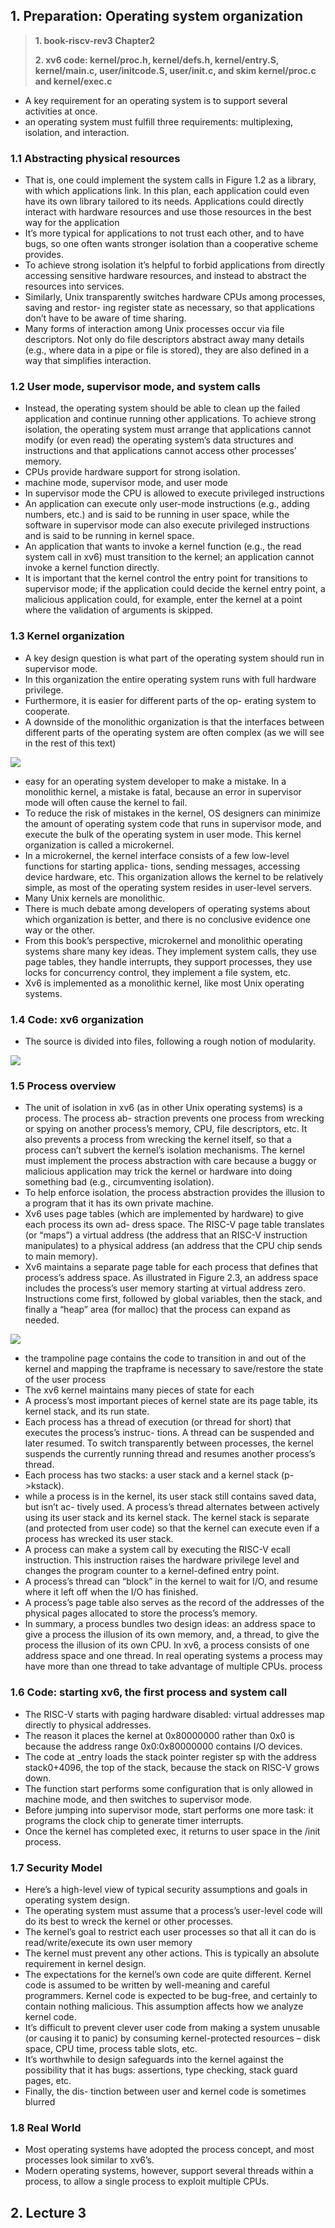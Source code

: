 
## 1. Preparation: Operating system organization

> **1. book-riscv-rev3 Chapter2**
> 
> **2. xv6 code: kernel/proc.h, kernel/defs.h, kernel/entry.S, kernel/main.c, user/initcode.S, user/init.c, and skim kernel/proc.c and kernel/exec.c**

- A key requirement for an operating system is to support several activities at once. 
- an operating system must fulfill three requirements: multiplexing, isolation, and interaction.

### 1.1 Abstracting physical resources

- That is, one could implement the system calls in Figure 1.2 as a library, with which applications link. In this plan, each application could even have its own library tailored to its needs. Applications could directly interact with hardware resources and use those resources in the best way for the application
- It’s more typical for applications to not trust each other, and to have bugs, so one often wants stronger isolation than a cooperative scheme provides.
- To achieve strong isolation it’s helpful to forbid applications from directly accessing sensitive hardware resources, and instead to abstract the resources into services.
- Similarly, Unix transparently switches hardware CPUs among processes, saving and restor- ing register state as necessary, so that applications don’t have to be aware of time sharing. 
- Many forms of interaction among Unix processes occur via file descriptors. Not only do file descriptors abstract away many details (e.g., where data in a pipe or file is stored), they are also defined in a way that simplifies interaction. 

### 1.2 User mode, supervisor mode, and system calls

- Instead, the operating system should be able to clean up the failed application and continue running other applications. To achieve strong isolation, the operating system must arrange that applications cannot modify (or even read) the operating system’s data structures and instructions and that applications cannot access other processes’ memory.
- CPUs provide hardware support for strong isolation. 
- machine mode, supervisor mode, and user mode
- In supervisor mode the CPU is allowed to execute privileged instructions
- An application can execute only user-mode instructions (e.g., adding numbers, etc.) and is said to be running in user space, while the software in supervisor mode can also execute privileged instructions and is said to be running in kernel space. 
- An application that wants to invoke a kernel function (e.g., the read system call in xv6) must transition to the kernel; an application cannot invoke a kernel function directly.
- It is important that the kernel control the entry point for transitions to supervisor mode; if the application could decide the kernel entry point, a malicious application could, for example, enter the kernel at a point where the validation of arguments is skipped.

### 1.3 Kernel organization

- A key design question is what part of the operating system should run in supervisor mode.
- In this organization the entire operating system runs with full hardware privilege. 
- Furthermore, it is easier for different parts of the op- erating system to cooperate.
- A downside of the monolithic organization is that the interfaces between different parts of the operating system are often complex (as we will see in the rest of this text)

![](https://img.zhengyua.cn/blog/202402221049075.png)

- easy for an operating system developer to make a mistake. In a monolithic kernel, a mistake is fatal, because an error in supervisor mode will often cause the kernel to fail.
- To reduce the risk of mistakes in the kernel, OS designers can minimize the amount of operating system code that runs in supervisor mode, and execute the bulk of the operating system in user mode. This kernel organization is called a microkernel.
- In a microkernel, the kernel interface consists of a few low-level functions for starting applica- tions, sending messages, accessing device hardware, etc. This organization allows the kernel to be relatively simple, as most of the operating system resides in user-level servers.
- Many Unix kernels are monolithic.
- There is much debate among developers of operating systems about which organization is better, and there is no conclusive evidence one way or the other.
- From this book’s perspective, microkernel and monolithic operating systems share many key ideas. They implement system calls, they use page tables, they handle interrupts, they support processes, they use locks for concurrency control, they implement a file system, etc.
- Xv6 is implemented as a monolithic kernel, like most Unix operating systems. 

### 1.4 Code: xv6 organization

- The source is divided into files, following a rough notion of modularity.

![](https://img.zhengyua.cn/blog/202402221051133.png)

### 1.5 Process overview

- The unit of isolation in xv6 (as in other Unix operating systems) is a process. The process ab- straction prevents one process from wrecking or spying on another process’s memory, CPU, file descriptors, etc. It also prevents a process from wrecking the kernel itself, so that a process can’t subvert the kernel’s isolation mechanisms. The kernel must implement the process abstraction with care because a buggy or malicious application may trick the kernel or hardware into doing something bad (e.g., circumventing isolation). 
- To help enforce isolation, the process abstraction provides the illusion to a program that it has its own private machine.
- Xv6 uses page tables (which are implemented by hardware) to give each process its own ad- dress space. The RISC-V page table translates (or “maps”) a virtual address (the address that an RISC-V instruction manipulates) to a physical address (an address that the CPU chip sends to main memory).
- Xv6 maintains a separate page table for each process that defines that process’s address space. As illustrated in Figure 2.3, an address space includes the process’s user memory starting at virtual address zero. Instructions come first, followed by global variables, then the stack, and finally a “heap” area (for malloc) that the process can expand as needed.

![](https://img.zhengyua.cn/blog/202402221052976.png)

- the trampoline page contains the code to transition in and out of the kernel and mapping the trapframe is necessary to save/restore the state of the user process
- The xv6 kernel maintains many pieces of state for each 
- A process’s most important pieces of kernel state are its page table, its kernel stack, and its run state.
- Each process has a thread of execution (or thread for short) that executes the process’s instruc- tions. A thread can be suspended and later resumed. To switch transparently between processes, the kernel suspends the currently running thread and resumes another process’s thread.
- Each process has two stacks: a user stack and a kernel stack (p->kstack).
- while a process is in the kernel, its user stack still contains saved data, but isn’t ac- tively used. A process’s thread alternates between actively using its user stack and its kernel stack. The kernel stack is separate (and protected from user code) so that the kernel can execute even if a process has wrecked its user stack.
- A process can make a system call by executing the RISC-V ecall instruction. This instruction raises the hardware privilege level and changes the program counter to a kernel-defined entry point.
- A process’s thread can “block” in the kernel to wait for I/O, and resume where it left off when the I/O has finished.
- A process’s page table also serves as the record of the addresses of the physical pages allocated to store the process’s memory.
- In summary, a process bundles two design ideas: an address space to give a process the illusion of its own memory, and, a thread, to give the process the illusion of its own CPU. In xv6, a process consists of one address space and one thread. In real operating systems a process may have more than one thread to take advantage of multiple CPUs. process

### 1.6 Code: starting xv6, the first process and system call

- The RISC-V starts with paging hardware disabled: virtual addresses map directly to physical addresses.
- The reason it places the kernel at 0x80000000 rather than 0x0 is because the address range 0x0:0x80000000 contains I/O devices.
- The code at _entry loads the stack pointer register sp with the address stack0+4096, the top of the stack, because the stack on RISC-V grows down. 
- The function start performs some configuration that is only allowed in machine mode, and then switches to supervisor mode. 
- Before jumping into supervisor mode, start performs one more task: it programs the clock chip to generate timer interrupts.
- Once the kernel has completed exec, it returns to user space in the /init process. 

### 1.7 Security Model

- Here’s a high-level view of typical security assumptions and goals in operating system design.
- The operating system must assume that a process’s user-level code will do its best to wreck the kernel or other processes.
- The kernel’s goal to restrict each user processes so that all it can do is read/write/execute its own user memory
- The kernel must prevent any other actions. This is typically an absolute requirement in kernel design.
- The expectations for the kernel’s own code are quite different. Kernel code is assumed to be written by well-meaning and careful programmers. Kernel code is expected to be bug-free, and certainly to contain nothing malicious. This assumption affects how we analyze kernel code.
- It’s difficult to prevent clever user code from making a system unusable (or causing it to panic) by consuming kernel-protected resources – disk space, CPU time, process table slots, etc. 
- It’s worthwhile to design safeguards into the kernel against the possibility that it has bugs: assertions, type checking, stack guard pages, etc. 
- Finally, the dis- tinction between user and kernel code is sometimes blurred

### 1.8 Real World

- Most operating systems have adopted the process concept, and most processes look similar to xv6’s.
- Modern operating systems, however, support several threads within a process, to allow a single process to exploit multiple CPUs.

## 2. Lecture 3